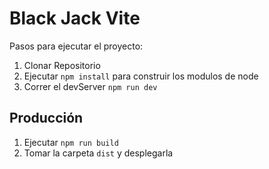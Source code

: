 # Black Jack Vite

Pasos para ejecutar el proyecto:

1. Clonar Repositorio 
2. Ejecutar ```npm install``` para construir los modulos de node
3. Correr el devServer ```npm run dev```

## Producción

1. Ejecutar ```npm run build```
2. Tomar la carpeta ```dist``` y desplegarla